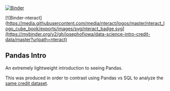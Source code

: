 [![Binder](https://mybinder.org/badge.svg)](https://mybinder.org/v2/gh/josephofiowa/data-science-intro-credit-data/master)

[![Binder-nteract](https://media.githubusercontent.com/media/nteract/logos/master/nteract_logo_cube_book/exports/images/svg/nteract_badge.svg](https://mybinder.org/v2/gh/josephofiowa/data-science-intro-credit-data/master?urlpath=nteract)


## Pandas Intro

An extremely lightweight introduction to seeing Pandas.

This was produced in order to contrast using Pandas vs SQL to analyze the [same credit dataset](https://data.world/josephofiowa/credit-market-sql-practice/workspace/data-dictionary).


